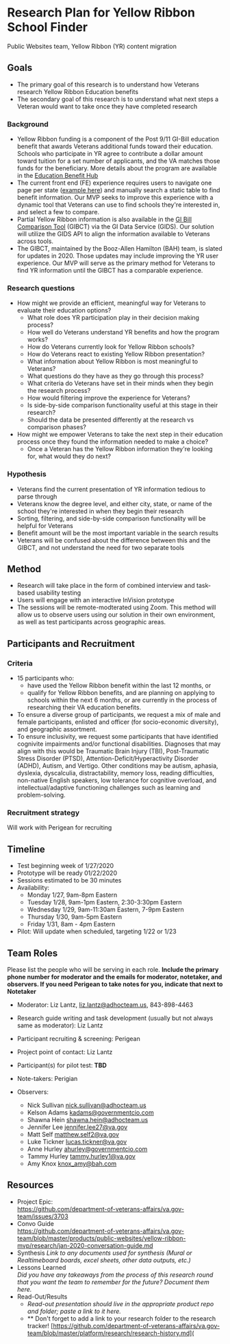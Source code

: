 # Research Plan for Yellow Ribbon School Finder

Public Websites team, Yellow Ribbon (YR) content migration

## Goals	

- The primary goal of this research is to understand how Veterans research Yellow Ribbon Education benefits
- The secondary goal of this research is to understand what next steps a Veteran would want to take once they have completed research

### Background

- Yellow Ribbon funding is a component of the Post 9/11 GI-Bill education benefit that awards Veterans additional funds toward their education.  Schools who participate in YR agree to contribute a dollar amount toward tuition for a set number of applicants, and the VA matches those funds for the beneficiary.  More details about the program are available in the [Education Benefit Hub](https://www.va.gov/education/about-gi-bill-benefits/post-9-11/yellow-ribbon-program/)
- The current front end (FE) experience requires users to navigate one page per state ([example here](https://www.benefits.va.gov/gibill/yellow_ribbon/2019/states/ca.asp)) and manually search a static table to find benefit information.  Our MVP seeks to improve this experience with a dynamic tool that Veterans can use to find schools they're interested in, and select a few to compare.
- Partial Yellow Ribbon information is also available in the [GI Bill Comparison Tool](https://www.va.gov/gi-bill-comparison-tool/) (GIBCT) via the GI Data Service (GIDS). Our solution will utilize the GIDS API to align the information available to Veterans across tools.
- The GIBCT, maintained by the Booz-Allen Hamilton (BAH) team, is slated for updates in 2020.  Those updates may include improving the YR user experience. Our MVP will serve as the primary method for Veterans to find YR information until the GIBCT has a comparable experience.

### Research questions

- How might we provide an efficient, meaningful way for Veterans to evaluate their education options?
  - What role does YR participation play in their decision making process?
  - How well do Veterans understand YR benefits and how the program works? 
  - How do Veterans currently look for Yellow Ribbon schools?
  - How do Veterans react to existing Yellow Ribbon presentation?
  - What information about Yellow Ribbon is most meaningful to Veterans?
  - What questions do they have as they go through this process?
  - What criteria do Veterans have set in their minds when they begin the research process?
  - How would filtering improve the experience for Veterans?
  - Is side-by-side comparison functionality useful at this stage in their research?
  - Should the data be presented differently at the research vs comparison phases?
- How might we empower Veterans to take the next step in their education process once they found the information needed to make a choice?
  - Once a Veteran has the Yellow Ribbon information they're looking for, what would they do next?

### Hypothesis

- Veterans find the current presentation of YR information tedious to parse through
- Veterans know the degree level, and either city, state, or name of the school they're interested in when they begin their research
- Sorting, filtering, and side-by-side comparison functionality will be helpful for Veterans 
- Benefit amount will be the most important variable in the search results
- Veterans will be confused about the difference between this and the GIBCT, and not understand the need for two separate tools

## Method	

- Research will take place in the form of combined interview and task-based usability testing
- Users will engage with an interactive InVision prototype
- The sessions will be remote-modterated using Zoom. This method will allow us to observe users using our solution in their own environment, as well as test participants across geographic areas.	

## Participants and Recruitment	

### Criteria

- 15 participants who:
  - have used the Yellow Ribbon benefit within the last 12 months, or 
  - qualify for Yellow Ribbon benefits, and are planning on applying to schools within the next 6 months, or are currently in the process of researching their VA education benefits.
- To ensure a diverse group of participants, we request a mix of male and female participants, enlisted and officer (for socio-economic diversity), and geographic assortment. 
- To ensure inclusivity, we request some participants that have identified cognivite impairments and/or functional disabilities. Diagnoses that may align with this would be Traumatic Brain Injury (TBI), Post-Traumatic Stress Disorder (PTSD), Attention-Deficit/Hyperactivity Disorder (ADHD), Autism, and Vertigo.  Other conditions may be autism, aphasia, dyslexia, dyscalculia, distractability, memory loss, reading difficulties, non-native English speakers, low tolerance for cognitive overload, and intellectual/adaptive functioning challenges such as learning and problem-solving.

### Recruitment strategy 	

Will work with Perigean for recruiting

## Timeline 	

- Test beginning week of 1/27/2020
- Prototype will be ready 01/22/2020
- Sessions estimated to be 30 minutes
- Availability:
  - Monday 1/27, 9am-8pm Eastern
  - Tuesday 1/28, 9am-1pm Eastern, 2:30-3:30pm Eastern
  - Wednesday 1/29, 9am-11:30am Eastern, 7-9pm Eastern
  - Thursday 1/30, 9am-5pm Eastern
  - Friday 1/31, 8am - 4pm Eastern
- Pilot: Will update when scheduled, targeting 1/22 or 1/23


## Team Roles	

Please list the people who will be serving in each role. **Include the primary phone number for moderator and the emails for moderator, notetaker, and observers. If you need Perigean to take notes for you, indicate that next to Notetaker** 	

- Moderator:	Liz Lantz, liz.lantz@adhocteam.us, 843-898-4463

- Research guide writing and task development (usually but not always same as moderator):	Liz Lantz

- Participant recruiting & screening:	Perigean

- Project point of contact:	Liz Lantz

- Participant(s) for pilot test:	**TBD**

- Note-takers:	Perigian

- Observers:	

  - Nick Sullivan nick.sullivan@adhocteam.us
  - Kelson Adams kadams@governmentcio.com
  - Shawna Hein shawna.hein@adhocteam.us
  - Jennifer Lee jennifer.lee27@va.gov
  - Matt Self matthew.self2@va.gov
  - Luke Tickner lucas.tickner@va.gov
  - Anne Hurley ahurley@governmentcio.com
  - Tammy Hurley tammy.hurley1@va.gov
  - Amy Knox knox_amy@bah.com

## Resources	

- Project Epic: 	
  https://github.com/department-of-veterans-affairs/va.gov-team/issues/3703	
- Convo Guide	
  https://github.com/department-of-veterans-affairs/va.gov-team/blob/master/products/public-websites/yellow-ribbon-mvp/research/jan-2020-conversation-guide.md	
- Synthesis	
  *Link to any documents used for synthesis (Mural or Realtimeboard boards, excel sheets, other data outputs, etc.)* 	
- Lessons Learned	
  *Did you have any takeaways from the process of this research round that you want the team to remember for the future? Document them here.* 	
- Read-Out/Results	
  - *Read-out presentation should live in the appropriate product repo and folder; paste a link to it here.* 	
  - ** Don't forget to add a link to your research folder to the research tracker! [https://github.com/department-of-veterans-affairs/va.gov-team/blob/master/platform/research/research-history.md](
